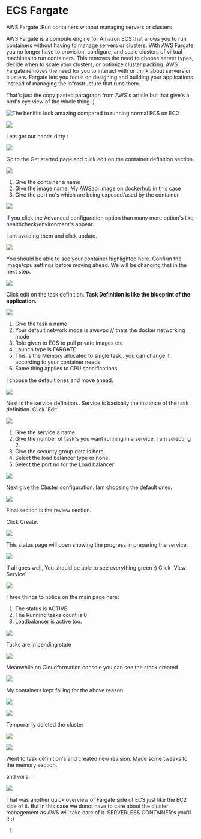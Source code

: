 # ECS Fargate

AWS Fargate :Run containers without managing servers or clusters

 AWS Fargate is a compute engine for Amazon ECS that allows you to run [containers](http://aws.amazon.com/what-are-containers) without having to manage servers or clusters. With AWS Fargate, you no longer have to provision, configure, and scale clusters of virtual machines to run containers. This removes the need to choose server types, decide when to scale your clusters, or optimize cluster packing. AWS Fargate removes the need for you to interact with or think about servers or clusters. Fargate lets you focus on designing and building your applications instead of managing the infrastructure that runs them.

That's just the copy pasted paragraph from AWS's article but that give's a bird's eye view of the whole thing :\)

![The benifits look amazing compared to running normal ECS on EC2](../../../.gitbook/assets/image%20%2869%29.png)

![](../../../.gitbook/assets/image%20%2849%29.png)

Lets get our hands dirty :

![](../../../.gitbook/assets/image.png)

Go to the Get started page and click edit on the container definition section.

![](../../../.gitbook/assets/image%20%2862%29.png)

1. Give the container a name
2. Give the image name. My AWSapi image on dockerhub in this case
3. Give the port no's which are being exposed/used by the container

![](../../../.gitbook/assets/image%20%282%29.png)

If you click the Advanced configuration option than many more option's like healthcheck/environment's appear.

I am avoiding them and click update.

![](../../../.gitbook/assets/image%20%2821%29.png)

You should be able to see your container highlighted here. Confirm the image/cpu settings before moving ahead. We will be changing that in the next step.

![](../../../.gitbook/assets/image%20%2856%29.png)

Click edit on the task definition. **Task Definition is like the blueprint of the application.**

![](../../../.gitbook/assets/image%20%2813%29.png)

1. Give the task a name
2. Your default network mode is awsvpc // thats the docker networking mode
3. Role given to ECS to pull private images etc
4. Launch type is  FARGATE
5. This is the Memory allocated to single task.. you can change it according to your container needs
6. Same thing applies to CPU specifications.

I choose the default ones and move ahead.

![](../../../.gitbook/assets/image%20%2832%29.png)

Next is the service definition.. Service is basically the instance of the task definition. Click 'Edit'

![](../../../.gitbook/assets/image%20%2823%29.png)

1. Give the service a name
2. Give the number of task's you want running in a service. I am selecting 2.
3. Give the security group details here.
4. Select the load balancer type or none.
5. Select the port no for the Load balancer

![](../../../.gitbook/assets/image%20%2829%29.png)

Next give the Cluster configuration. Iam choosing the default ones.

![](../../../.gitbook/assets/image%20%2833%29.png)

Final section is the review section.

Click Create.

![](../../../.gitbook/assets/image%20%281%29.png)

This status page will open showing the progress in preparing the service.

![](../../../.gitbook/assets/image%20%289%29.png)

If all goes well, You should be able to see everything green :\) Click 'View Service'

![](../../../.gitbook/assets/image%20%2853%29.png)

Three things to notice on the main page here:

1. The status is ACTIVE
2. The Running tasks count is  0
3. Loadbalancer is active too.

 

![](../../../.gitbook/assets/image%20%2835%29.png)

Tasks are in pending state

![](../../../.gitbook/assets/image%20%2848%29.png)

Meanwhile on Cloudformation console you can see the stack created

![](../../../.gitbook/assets/image%20%2837%29.png)

My containers kept failing for the above reason.

![](../../../.gitbook/assets/image%20%287%29.png)

![](../../../.gitbook/assets/image%20%2841%29.png)

Temporarily deleted the cluster 

![](../../../.gitbook/assets/image%20%2871%29.png)

![](../../../.gitbook/assets/image%20%2844%29.png)

Went to task definition's and created new revision. Made some tweaks to the memory section.

and voila:

![](../../../.gitbook/assets/image%20%2816%29.png)

That was another quick overview of Fargate side of ECS just like the EC2 side of it. But in this case we donot have to care about the cluster management as AWS will take care of it. SERVERLESS CONTAINER's you'll !! :\)

















1. 


